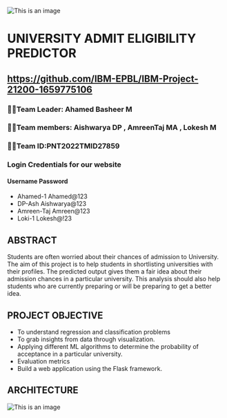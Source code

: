 ![This is an image](https://user-images.githubusercontent.com/113886885/201464675-de2148ba-70e6-44b3-8a1b-4c29c09ad3c3.png)
# **UNIVERSITY ADMIT ELIGIBILITY PREDICTOR**
## https://github.com/IBM-EPBL/IBM-Project-21200-1659775106
### :man_student:Team Leader: Ahamed Basheer M
### :man_student:Team members: Aishwarya DP , AmreenTaj MA , Lokesh M
### :man_student:Team ID:PNT2022TMID27859
### Login Credentials for our website 
#### Username         Password
*    Ahamed-1        Ahamed@123
*    DP-Ash          Aishwarya@123
*    Amreen-Taj      Amreen@123
*    Loki-1          Lokesh@!23
## **ABSTRACT**
Students are often worried about their chances of admission to University. The aim of this project is to help students in shortlisting universities with their profiles. The predicted output gives them a fair idea about their admission chances in a particular university. This analysis should also help students who are currently preparing or will be preparing to get a better idea.
## **PROJECT OBJECTIVE**
* To understand regression and classification problems
* To grab insights from data through visualization.
* Applying different ML algorithms to determine the probability of acceptance in a particular university.
* Evaluation metrics
* Build a web application using the Flask framework.
## **ARCHITECTURE**
![This is an image](https://user-images.githubusercontent.com/113886885/201464999-e687fd6b-df89-41b8-b455-6811217bb3f5.jpg)

